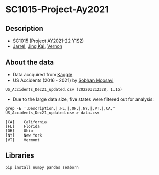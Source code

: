 # SC1015-Project-Ay2021

## Description

* SC1015 (Project AY2021-22 Y1S2)
* [Jarrel](https://github.com/JarrelT), [Jing Kai](https://github.com/Useidinstead), [Vernon](https://github.com/Vernonlzy)

## About the data
* Data accquired from [Kaggle](https://www.kaggle.com/datasets/sobhanmoosavi/us-accidents)
* US Accidents (2016 - 2021) by [Sobhan Moosavi](https://www.kaggle.com/sobhanmoosavi)
```
US_Accidents_Dec21_updated.csv (202203212328, 1.1G)
```
* Due to the large data size, five states were filtered out for analysis:
```
grep -E ',Description,|,FL,|,OH,|,NY,|,VT,|,CA,' US_Accidents_Dec21_updated.csv > data.csv
```
```
[CA]	California
[FL]	Florida
[OH]	Ohio
[NY]	New York
[VT]	Vermont
```
## Libraries

```
pip install numpy pandas seaborn
```